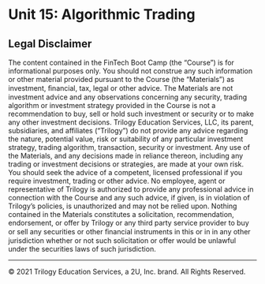 # Unit 15: Algorithmic Trading

## Legal Disclaimer

The content contained in the FinTech Boot Camp (the “Course”) is for informational purposes only. You should not construe any such information or other material provided pursuant to the Course (the “Materials”) as investment, ﬁnancial, tax, legal or other advice. The Materials are not investment advice and any observations concerning any security, trading algorithm or investment strategy provided in the Course is not a recommendation to buy, sell or hold such investment or security or to make any other investment decisions. Trilogy Education Services, LLC, its parent, subsidiaries, and affiliates (“Trilogy”) do not provide any advice regarding the nature, potential value, risk or suitability of any particular investment strategy, trading algorithm, transaction, security or investment. Any use of the Materials, and any decisions made in reliance thereon, including any trading or investment decisions or strategies, are made at your own risk. You should seek the advice of a competent, licensed professional if you require investment, trading or other advice. No employee, agent or representative of Trilogy is authorized to provide any professional advice in connection with the Course and any such advice, if given, is in violation of Trilogy’s policies, is unauthorized and may not be relied upon. Nothing contained in the Materials constitutes a solicitation, recommendation, endorsement, or offer by Trilogy or any third party service provider to buy or sell any securities or other ﬁnancial instruments in this or in in any other jurisdiction whether or not such solicitation or offer would be unlawful under the securities laws of such jurisdiction.

---

© 2021 Trilogy Education Services, a 2U, Inc. brand. All Rights Reserved.
